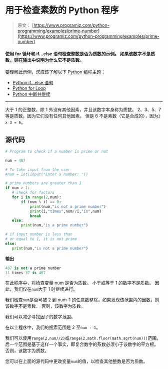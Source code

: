 # 用于检查素数的 Python 程序

> 原文： [https://www.programiz.com/python-programming/examples/prime-number](https://www.programiz.com/python-programming/examples/prime-number)

#### 使用 for 循环和 if...else 语句检查整数是否为质数的示例。 如果该数字不是质数，则在输出中说明为什么它不是质数。

要理解此示例，您应该了解以下 [Python 编程](/python-programming "Python tutorial")主题：

*   [Python if...else 语句](/python-programming/if-elif-else)
*   [Python for Loop](/python-programming/for-loop)
*   [Python 中断并继续](/python-programming/break-continue)

* * *

大于 1 的正整数，除 1 外没有其他因素，并且该数字本身称为质数。 2、3、5、7 等是质数，因为它们没有任何其他因素。 但是 6 不是素数（它是合成的），因为`2 x 3 = 6`。

## 源代码

```py
# Program to check if a number is prime or not

num = 407

# To take input from the user
#num = int(input("Enter a number: "))

# prime numbers are greater than 1
if num > 1:
   # check for factors
   for i in range(2,num):
       if (num % i) == 0:
           print(num,"is not a prime number")
           print(i,"times",num//i,"is",num)
           break
   else:
       print(num,"is a prime number")

# if input number is less than
# or equal to 1, it is not prime
else:
   print(num,"is not a prime number") 
```

**输出**

```py
407 is not a prime number
11 times 37 is 407 
```

在此程序中，将检查变量 num 是否为质数。 小于或等于 1 的数字不是质数。 因此，我们仅在`num`大于 1 时继续进行。

我们检查`num`是否可被 2 到 num-1 的任意数整除。如果发现该范围内的因数，则该数字不是素数。 否则，该数字为质数。

我们可以减少寻找因子的数字范围。

在以上程序中，我们的搜索范围是 2 至`num - 1`。

我们可以使用`range(2,num//2)`或`range(2,math.floor(math.sqrt(num)))`范围。 后一个范围是基于这样一个事实，即复合数字的系数必须小于该数字的平方根。 否则，该数字为质数。

您可以在上面的源代码中更改变量`num`的值，以检查其他整数是否为质数。